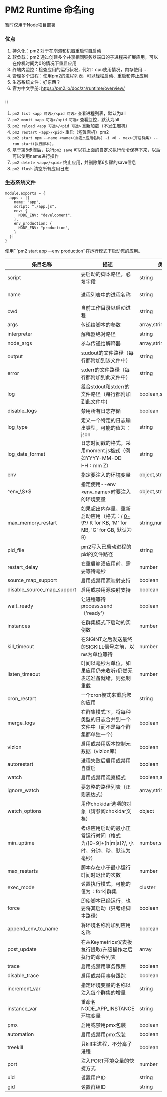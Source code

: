 # PM2 Runtime 命名ing
暂时仅用于Node项目部署

### 优点
1. 持久化：pm2 对于在崩溃和机器重启时自启动
2. 软负载：pm2 通过创建多个共享相同服务器端口的子进程来扩展应用，可以在停机时间为0的情况下重启应用
3. 终端内监控：检查应用的运行状况，例如：cpu使用情况，内存使用...
4. 管理多个进程：使用pm2的进程列表，可以轻松启动、重启和停止应用
5. 生态系统文件：好东西？
6. 官方中文手册:  https://pm2.io/doc/zh/runtime/overview/

### ::
1. ```pm2 list <app 可选>/<pid 可选>``` 查看进程列表，默认为all
2. ```pm2 monit <app 可选>/<pid 可选>``` 查看监控，默认为all
3. ```pm2 reload <app 可选>/<pid 可选>``` 重新加载（不发生宕机）
4. ```pm2 restart <app>/<pid>``` 重启（短暂宕机）pm2 
5. ```pm2 start npm --name <name>(自定义应用名称) -i <0 - max>(开启群集) -- run start(执行脚本)```，
6. 基于第5步骤后，执行```pm2 save``` 可以将上面的自定义执行命令保存下来，以后可以使用name进行操作
7. ```pm2 delete <app>/<pid>``` 终止应用，并删除第6步骤的save信息
8. ```pm2 flush``` 清空所有应用日志

### 生态系统文件
```
module.exports = {
  apps : [{
    name: "app",
    script: "./app.js",
    env: {
      NODE_ENV: "development",
    },
    env_production: {
      NODE_ENV: "production",
    }
  }]
}
```

使用```pm2 start app --env production``在运行模式下启动您的应用。


条目名称|描述|类型|默认
---|---|---|---
script|要启动的脚本路径，必填字段|string|
name|进程列表中的进程名称|string|没有扩展名的脚本文件名（app.js的应用）
cwd|当前工作目录以启动进程|string|当前环境的CWD（来自您的shell）
args|传递给脚本的参数|array,string|
interpreter|解释器绝对路径|string|node
node_args|参与传递给解释器|array,string|
output|studout的文件路径（每行都附加到该文件中）|string|~/.pm2/logs/<app_name>-out.log
error|stderr的文件路径（每行都附加到此文件中）|string|~/.pm2/logs/<app_name>-error.err
log|组合stdout和stderr的文件路径（每行都附加到此文件中)|boolean,string|/dev/null
disable_logs|禁用所有日志存储|boolean|
log_type|定义一个特定的日志输出类型，可能的值为：json|string|
log_date_format|日志时间戳的格式，采用moment.js格式（例如YYYY-MM-DD HH：mm Z）|string|
env|指定要注入的环境变量|object,string|
^env_\S*$|指定使用--env <env_name>时要注入的环境变量|object,string|
max_memory_restart|如果超出内存量，重新启动应用（格式：/ [0-9](K&#124;M&#124;G)?/ K for KB, 'M' for MB, 'G' for GB, 默认为B）|string,number|
pid_file|pm2写入已启动进程的pid的文件路径|string|~/.pm2/pids/app_name-id.pid
restart_delay|在重启崩溃应用前，需要等待毫秒|number|
source_map_support|启用或禁用源映射支持|boolean|true
disable_source_map_support|启用或禁用源映射支持|boolean|
wait_ready|让进程等待process.send（'ready'）|boolean|
instances|在群集模式下启动的实例数|number|1
kill_timeout|在SIGINT之后发送最终的SIGKILL信号之前，以ms为单位等待|number|1600
listen_timeout|时间以毫秒为单位，如果应用仍未收听/仍然无发送准备就绪，则强制重载|number|
cron_restart|一个cron模式来重启您的应用|string|
merge_logs|在群集模式下，将每种类型的日志合并到一个文件中（而不是每个群集都单独一个）|boolean|
vizion|启用或禁用版本控制元数据（vizion库）|boolean|true
autorestart|进程失败后启用或禁用自重启|boolean|true
watch|启用或禁用观察模式|boolean,array,string|
ignore_watch|要忽略的路径列表（正则表达式）|array,string|
watch_options|用作chokidar选项的对象（请参阅chokidar文档）|object|
min_uptime|考虑应用启动的最小正常运行时间（格式为/[0-9]+(h&#124;m&#124;s)?/, 小时，分钟，秒，默认为毫秒）|number,string|1000
max_restarts|脚本存在小于最小运行时间时退出的次数|number|16
exec_mode|设置执行模式，可能的值为：fork&#124;群集| cluster|string|fork
force|即使脚本已经运行，也要将其启动（只考虑脚本路径）|boolean|
append_env_to_name|将环境名称附加到应用名称|boolean|
post_update|在从Keymetrics仪表板执行提取/升级操作之后执行的命令列表|array|
trace|启用或禁用事务跟踪|boolean|
disable_trace|启用或禁用事务跟踪|boolean|true
increment_var|指定环境变量的名称以注入每个群集的增量|string|
instance_var|重命名NODE_APP_INSTANCE环境变量|string|NODE_APP_INSTANCE
pmx|启用或禁用pmx包装|boolean|true
automation|启用或禁用pmx包装|boolean|true
treekill|只kill主进程，不分离子进程|boolean|true
port|注入PORT环境变量的快捷方式|number|
uid|设置用户ID|string|当前用户uid
gid|设置群组ID|string|当前用户uid
